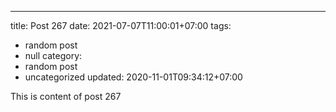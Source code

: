 ---
title: Post 267
date: 2021-07-07T11:00:01+07:00
tags:
  - random post
  - null
category:
  - random post
  - uncategorized
updated: 2020-11-01T09:34:12+07:00

This is content of post 267